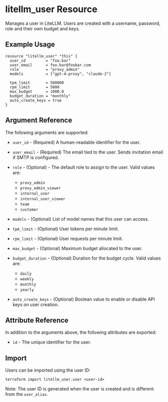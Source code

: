 # litellm_user Resource

Manages a user in LiteLLM. Users are created with a username, password, role and their own budget and keys.

## Example Usage

```hcl
resource "litellm_user" "this" {
  user_id         = "foo.bar"
  user_email      = foo.bar@foobar.com
  role            = "proxy_admin"
  models          = ["gpt-4-proxy", "claude-2"]

  tpm_limit       = 500000
  rpm_limit       = 5000
  max_budget      = 1000.0
  budget_duration = "monthly"
  auto_create_keys = true
}
```

## Argument Reference

The following arguments are supported:

* `user_id` - (Required) A human-readable identifier for the user.

* `user_email` - (Required) The email tied to the user. Sends invitation email if SMTP is configured.

* `role` - (Optional) - The default role to assign to the user. Valid values are:
  * `proxy_admin`
  * `proxy_admin_viewer`
  * `internal_user`
  * `internal_user_viewer`
  * `team`
  * `customer`

* `models` - (Optional) List of model names that this user can access.


* `tpm_limit` - (Optional) User tokens per minute limit.

* `rpm_limit` - (Optional) User requests per minute limit.

* `max_budget` - (Optional) Maximum budget allocated to the user.

* `budget_duration` - (Optional) Duration for the budget cycle. Valid values are:
  * `daily`
  * `weekly`
  * `monthly`
  * `yearly`

* `auto_create_keys` - (Optional) Boolean value to enable or disable API keys on user creation.

## Attribute Reference

In addition to the arguments above, the following attributes are exported:

* `id` - The unique identifier for the user.

## Import

Users can be imported using the user ID:

```shell
terraform import litellm_user.user <user-id>
```

Note: The user ID is generated when the user is created and is different from the `user_alias`.